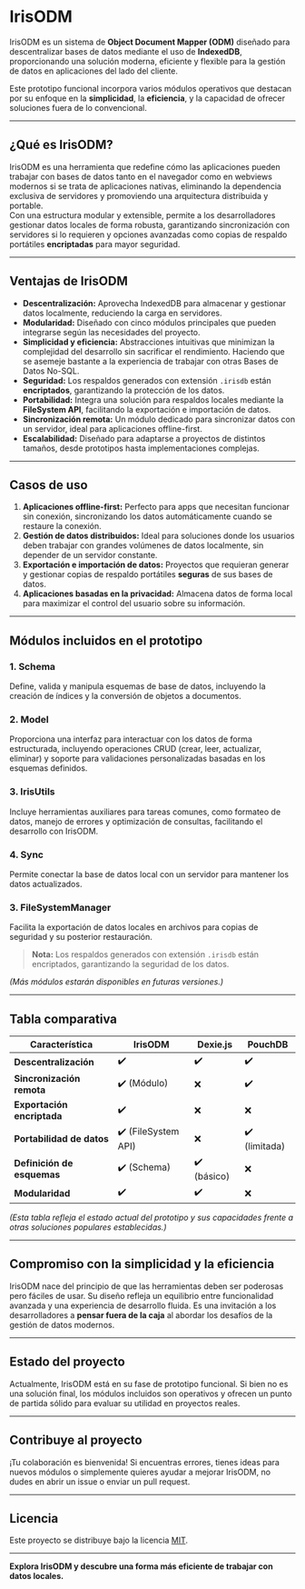 # IrisODM

IrisODM es un sistema de **Object Document Mapper (ODM)** diseñado para descentralizar bases de datos mediante el uso de **IndexedDB**, proporcionando una solución moderna, eficiente y flexible para la gestión de datos en aplicaciones del lado del cliente.

Este prototipo funcional incorpora varios módulos operativos que destacan por su enfoque en la **simplicidad**, la **eficiencia**, y la capacidad de ofrecer soluciones fuera de lo convencional.

---

## **¿Qué es IrisODM?**

IrisODM es una herramienta que redefine cómo las aplicaciones pueden trabajar con bases de datos tanto en el navegador como en webviews modernos si se trata de aplicaciones nativas, eliminando la dependencia exclusiva de servidores y promoviendo una arquitectura distribuida y portable.  
Con una estructura modular y extensible, permite a los desarrolladores gestionar datos locales de forma robusta, garantizando sincronización con servidores si lo requieren y opciones avanzadas como copias de respaldo portátiles **encriptadas** para mayor seguridad.

---

## **Ventajas de IrisODM**

- **Descentralización:** Aprovecha IndexedDB para almacenar y gestionar datos localmente, reduciendo la carga en servidores.
- **Modularidad:** Diseñado con cinco módulos principales que pueden integrarse según las necesidades del proyecto.
- **Simplicidad y eficiencia:** Abstracciones intuitivas que minimizan la complejidad del desarrollo sin sacrificar el rendimiento. Haciendo que se asemeje bastante a la experiencia de trabajar con otras Bases de Datos No-SQL.
- **Seguridad:** Los respaldos generados con extensión `.irisdb` están **encriptados**, garantizando la protección de los datos.
- **Portabilidad:** Integra una solución para respaldos locales mediante la **FileSystem API**, facilitando la exportación e importación de datos.
- **Sincronización remota:** Un módulo dedicado para sincronizar datos con un servidor, ideal para aplicaciones offline-first.
- **Escalabilidad:** Diseñado para adaptarse a proyectos de distintos tamaños, desde prototipos hasta implementaciones complejas.

---

## **Casos de uso**

1. **Aplicaciones offline-first:** Perfecto para apps que necesitan funcionar sin conexión, sincronizando los datos automáticamente cuando se restaure la conexión.
2. **Gestión de datos distribuidos:** Ideal para soluciones donde los usuarios deben trabajar con grandes volúmenes de datos localmente, sin depender de un servidor constante.
3. **Exportación e importación de datos:** Proyectos que requieran generar y gestionar copias de respaldo portátiles **seguras** de sus bases de datos.
4. **Aplicaciones basadas en la privacidad:** Almacena datos de forma local para maximizar el control del usuario sobre su información.

---

## **Módulos incluidos en el prototipo**

### 1. **Schema**
Define, valida y manipula esquemas de base de datos, incluyendo la creación de índices y la conversión de objetos a documentos.

### 2. **Model**  
Proporciona una interfaz para interactuar con los datos de forma estructurada, incluyendo operaciones CRUD (crear, leer, actualizar, eliminar) y soporte para validaciones personalizadas basadas en los esquemas definidos.

### 3. **IrisUtils**  
Incluye herramientas auxiliares para tareas comunes, como formateo de datos, manejo de errores y optimización de consultas, facilitando el desarrollo con IrisODM.


### 4. **Sync**
Permite conectar la base de datos local con un servidor para mantener los datos actualizados.

### 3. **FileSystemManager**
Facilita la exportación de datos locales en archivos para copias de seguridad y su posterior restauración.  
> **Nota:** Los respaldos generados con extensión `.irisdb` están encriptados, garantizando la seguridad de los datos.

*(Más módulos estarán disponibles en futuras versiones.)*

---

## **Tabla comparativa**

| Característica               | IrisODM       | Dexie.js      | PouchDB       |
|------------------------------|---------------|---------------|---------------|
| **Descentralización**        | ✔️            | ✔️            | ✔️            |
| **Sincronización remota**    | ✔️ (Módulo)   | ❌            | ✔️            |
| **Exportación encriptada**   | ✔️            | ❌            | ❌            |
| **Portabilidad de datos**    | ✔️ (FileSystem API) | ❌            | ✔️ (limitada) |
| **Definición de esquemas**   | ✔️ (Schema)   | ✔️ (básico)   | ❌            |
| **Modularidad**              | ✔️            | ✔️            | ❌            |

*(Esta tabla refleja el estado actual del prototipo y sus capacidades frente a otras soluciones populares establecidas.)*

---

## **Compromiso con la simplicidad y la eficiencia**

IrisODM nace del principio de que las herramientas deben ser poderosas pero fáciles de usar. Su diseño refleja un equilibrio entre funcionalidad avanzada y una experiencia de desarrollo fluida. Es una invitación a los desarrolladores a **pensar fuera de la caja** al abordar los desafíos de la gestión de datos modernos.

---

## **Estado del proyecto**

Actualmente, IrisODM está en su fase de prototipo funcional. Si bien no es una solución final, los módulos incluidos son operativos y ofrecen un punto de partida sólido para evaluar su utilidad en proyectos reales.

---

## **Contribuye al proyecto**

¡Tu colaboración es bienvenida! Si encuentras errores, tienes ideas para nuevos módulos o simplemente quieres ayudar a mejorar IrisODM, no dudes en abrir un issue o enviar un pull request.

---

## **Licencia**

Este proyecto se distribuye bajo la licencia [MIT](LICENSE).

---

**Explora IrisODM y descubre una forma más eficiente de trabajar con datos locales.**